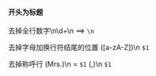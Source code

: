 #### 开头为标题
去掉全行数字\n\d+\n   ==> `\n`

去掉字母加换行符结尾的位置 ([a-zA-Z])\n     `$1 `

去掉称呼行 (Mrs\.)\n   = `$1`
(,)\n `$1 `


